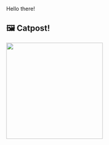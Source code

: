 Hello there!



## 🖼️ Catpost!

<sub>
    <img src="https://cdn2.thecatapi.com/images/eev.jpg" height="256">
</sub>

